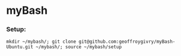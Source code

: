 # myBash

### Setup:
```
mkdir ~/mybash/; git clone git@github.com:geoffroygivry/myBash-Ubuntu.git ~/mybash/; source ~/mybash/setup
```



